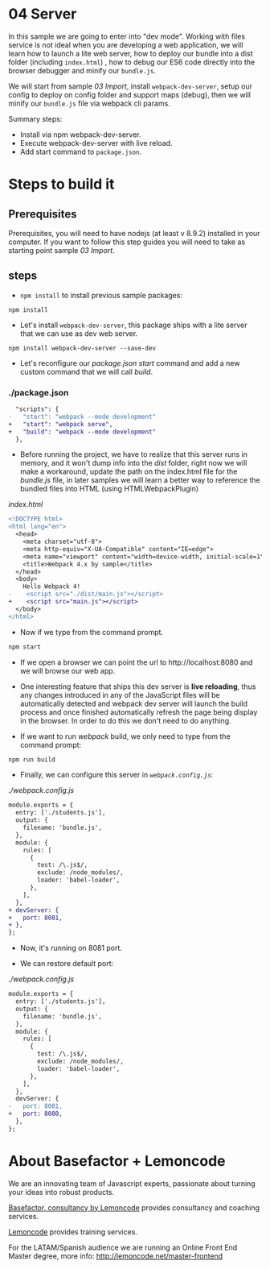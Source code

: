 # 04 Server

In this sample we are going to enter into "dev mode". Working with files service
is not ideal when you are developing a web application, we will learn how to launch
a lite web server, how to deploy our bundle into a dist folder (including `index.html`)
, how to debug our ES6 code directly into the browser debugger and minify
our `bundle.js`.

We will start from sample _03 Import_, install `webpack-dev-server`, setup our config
to deploy on config folder and support maps (debug), then we will minify
our `bundle.js` file via webpack cli params.

Summary steps:

- Install via npm webpack-dev-server.
- Execute webpack-dev-server with live reload.
- Add start command to `package.json`.

# Steps to build it

## Prerequisites

Prerequisites, you will need to have nodejs (at least v 8.9.2) installed in your computer. If you want to follow this step guides you will need to take as starting point sample _03 Import_.

## steps

- `npm install` to install previous sample packages:

```
npm install
```

- Let's install `webpack-dev-server`, this package ships with a lite server that we
  can use as dev web server.

```
npm install webpack-dev-server --save-dev
```

- Let's reconfigure our _package.json_ _start_ command and add a new custom command that we will call _build_.

### ./package.json

```diff
  "scripts": {
-   "start": "webpack --mode development"
+   "start": "webpack serve",
+   "build": "webpack --mode development"
  },
```

- Before running the project, we have to realize that this server runs in memory, and it won't dump info into the
  _dist_ folder, right now we will make a workaround, update the path on the index.html file for the _bundle.js_
  file, in later samples we will learn a better way to reference the bundled files into HTML (using HTMLWebpackPlugin)

_index.html_

```diff
<!DOCTYPE html>
<html lang="en">
  <head>
    <meta charset="utf-8">
    <meta http-equiv="X-UA-Compatible" content="IE=edge">
    <meta name="viewport" content="width=device-width, initial-scale=1">
    <title>Webpack 4.x by sample</title>
  </head>
  <body>
    Hello Webpack 4!
-    <script src="./dist/main.js"></script>
+    <script src="main.js"></script>
  </body>
</html>

```

- Now if we type from the command prompt.

```bash
npm start
```

- If we open a browser we can point the url to http://localhost:8080 and we will browse our web app.

- One interesting feature that ships this dev server is **live reloading**, thus any changes introduced in any of the JavaScript files will be automatically detected and webpack dev server will launch the build process and once finished automatically refresh the page being display in the browser. In order to do this we don't need to do anything.

- If we want to run _webpack_ build, we only need to type from the command prompt:

```bash
npm run build
```

- Finally, we can configure this server in _`webpack.config.js`_:

_./webpack.config.js_

```diff
module.exports = {
  entry: ['./students.js'],
  output: {
    filename: 'bundle.js',
  },
  module: {
    rules: [
      {
        test: /\.js$/,
        exclude: /node_modules/,
        loader: 'babel-loader',
      },
    ],
  },
+ devServer: {
+   port: 8081,
+ },
};

```

- Now, it's running on 8081 port.

- We can restore default port:

_./webpack.config.js_

```diff
module.exports = {
  entry: ['./students.js'],
  output: {
    filename: 'bundle.js',
  },
  module: {
    rules: [
      {
        test: /\.js$/,
        exclude: /node_modules/,
        loader: 'babel-loader',
      },
    ],
  },
  devServer: {
-   port: 8081,
+   port: 8080,
  },
};
```

# About Basefactor + Lemoncode

We are an innovating team of Javascript experts, passionate about turning your ideas into robust products.

[Basefactor, consultancy by Lemoncode](http://www.basefactor.com) provides consultancy and coaching services.

[Lemoncode](http://lemoncode.net/services/en/#en-home) provides training services.

For the LATAM/Spanish audience we are running an Online Front End Master degree, more info: http://lemoncode.net/master-frontend
